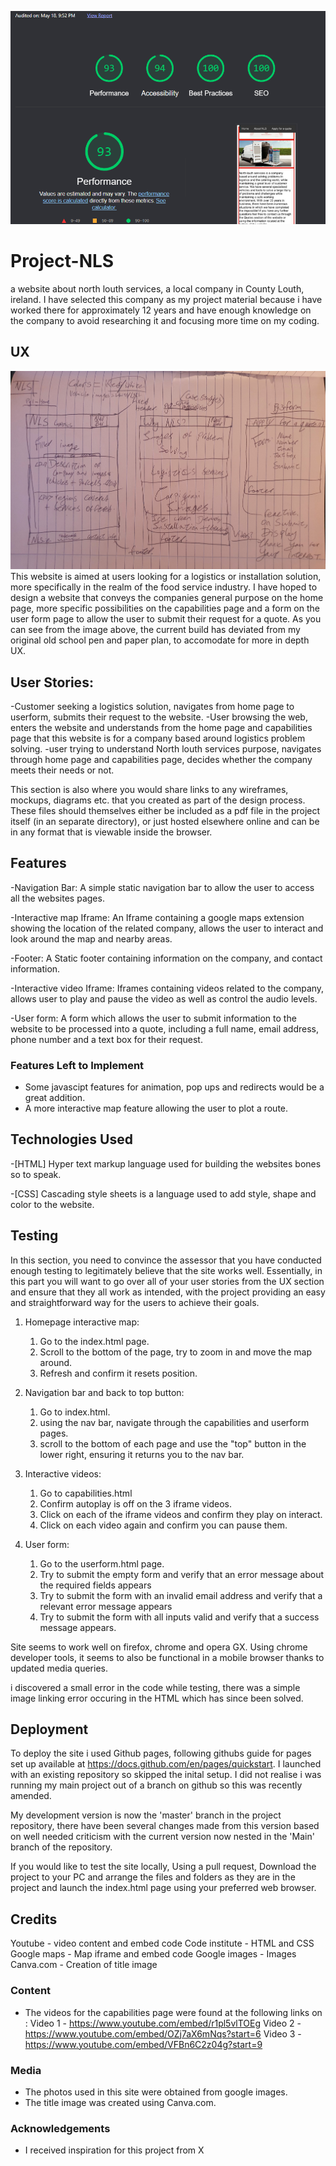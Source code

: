 ![NLS lighthouse test](media/lighthouse.PNG)
# Project-NLS
a website about north louth services, a local company in County Louth, ireland. 
I have selected this company as my project material because i have worked there for approximately 12 years and have enough knowledge on the company to avoid researching it and focusing more time on my coding. 

## UX
 ![Wireframe mockup](media/nls-wf.jpg)
This website is aimed at users looking for a logistics or installation solution, more specifically in the realm of the food service industry. I have hoped to design a website that conveys the companies general purpose on the home page, more specific possibilities on the capabilities page and a form on the user form page to allow the user to submit their request for a quote. As you can see from the image above, the current build has deviated from my original old school pen and paper plan, to accomodate for more in depth UX.


## User Stories: 
-Customer seeking a logistics solution, navigates from home page to userform, submits their request to the website.
-User browsing the web, enters the website and understands from the home page and capabilities page that this website is for a company based around logistics problem solving.
-user trying to understand North louth services purpose, navigates through home page and capabilities page, decides whether the company meets their needs or not. 

This section is also where you would share links to any wireframes, mockups, diagrams etc. that you created as part of the design process. These files should themselves either be included as a pdf file in the project itself (in an separate directory), or just hosted elsewhere online and can be in any format that is viewable inside the browser.

## Features

-Navigation Bar: A simple static navigation bar to allow the user to access all the websites pages. 

-Interactive map Iframe: An Iframe containing a google maps extension showing the location of the related company, allows the user to interact and look around the map and nearby areas. 

-Footer: A Static footer containing information on the company, and contact information. 

-Interactive video Iframe: Iframes containing videos related to the company, allows user to play and pause the video as well as control the audio levels. 

-User form: A form which allows the user to submit information to the website to be processed into a quote, including a full name, email address, phone number and a text box for their request. 
 

### Features Left to Implement
- Some javascipt features for animation, pop ups and redirects would be a great addition. 
- A more interactive map feature allowing the user to plot a route. 

## Technologies Used

-[HTML]
Hyper text markup language used for building the websites bones so to speak. 

-[CSS]
Cascading style sheets is a language used to add style, shape and color to the website. 

## Testing

In this section, you need to convince the assessor that you have conducted enough testing to legitimately believe that the site works well. Essentially, in this part you will want to go over all of your user stories from the UX section and ensure that they all work as intended, with the project providing an easy and straightforward way for the users to achieve their goals.

1. Homepage interactive map:
    1. Go to the index.html page. 
    2. Scroll to the bottom of the page, try to zoom in and move the map around. 
    3. Refresh and confirm it resets position. 

2. Navigation bar and back to top button: 
    1. Go to index.html.
    2. using the nav bar, navigate through the capabilities and userform pages. 
    3. scroll to the bottom of each page and use the "top" button in the lower right, ensuring it returns you to the nav bar.

3. Interactive videos:
    1. Go to capabilities.html
    2. Confirm autoplay is off on the 3 iframe videos. 
    3. Click on each of the iframe videos and confirm they play on interact. 
    4. Click on each video again and confirm you can pause them. 

1. User form:
    1. Go to the userform.html page. 
    2. Try to submit the empty form and verify that an error message about the required fields appears
    3. Try to submit the form with an invalid email address and verify that a relevant error message appears
    4. Try to submit the form with all inputs valid and verify that a success message appears.

Site seems to work well on firefox, chrome and opera GX. Using chrome developer tools, it seems to also be functional in a mobile browser thanks to updated media queries. 

i discovered a small error in the code while testing, there was a simple image linking error occuring in the HTML which has since been solved. 

## Deployment

To deploy the site i used Github pages, following githubs guide for pages set up available at https://docs.github.com/en/pages/quickstart. I launched with an existing repository so skipped the inital setup. I did not realise i was running my main project out of a branch on github so this was recently amended. 

My development version is now the 'master' branch in the project repository, there have been several changes made from this version based on well needed criticism with the current version now nested in the 'Main' branch of the repository. 

If you would like to test the site locally, Using a pull request, Download the project to your PC and arrange the files and folders as they are in the project and launch the index.html page using your preferred web browser.


## Credits
Youtube - video content and embed code
Code institute - HTML and CSS 
Google maps - Map iframe and embed code
Google images - Images
Canva.com - Creation of title image
### Content
- The videos for the capabilities page were found at the following links on : 
Video 1 - https://www.youtube.com/embed/r1pl5vlTOEg
Video 2 - https://www.youtube.com/embed/OZj7aX6mNqs?start=6
Video 3 - https://www.youtube.com/embed/VFBn6C2z04g?start=9

### Media
- The photos used in this site were obtained from google images.
- The title image was created using Canva.com.

### Acknowledgements

- I received inspiration for this project from X